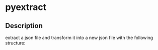# pyextract

## Description

extract a json file and transform it into a new json file with the following structure:

```json

```
